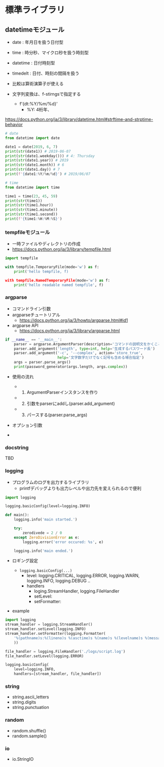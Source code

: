 # 標準ライブラリ

## datetimeモジュール
* date : 年月日を扱う日付型
* time : 時分秒、マイクロ秒を扱う時刻型
* datetime : 日付時刻型
* timedelt : 日付、時刻の間隔を扱う

* 比較は算術演算子が使える
* 文字列変換は、f-stirngsで指定する
  * f'{dt:%Y/%m/%d}' 
    * %Y: 4桁年、

https://docs.python.org/ja/3/library/datetime.html#strftime-and-strptime-behavior

```python
# date
from datetime import date

date1 = date(2019, 6, 7)
print(str(date1)) # 2019-06-07
print(str(date1.weekday())) # 4: Thursday
print(str(date1.year)) # 2019
print(str(date1.month)) # 6
print(str(date1.day)) # 7
print(f'{date1:%Y/%m/%d}') # 2019/06/07

# time
from datetime import time

time1 = time(23, 45, 59)
print(str(time1))
print(str(time1.hour))
print(str(time1.minute))
print(str(time1.second))
print(f'{time1:%H:%M:%S}')
```

### tempfileモジュール
* 一時ファイルやディレクトリの作成
* https://docs.python.org/ja/3/library/tempfile.html

```python
import tempfile

with tempfile.TemporaryFile(mode='w') as f:
    print('hello tempfile, f)

with tempfile.NamedTemporaryFile(mode='w') as f:
    print('hello readable named tempfile', f)
```

### argparse
* コマンドライン引数
* argparseチュートリアル
  * https://docs.python.org/ja/3/howto/argparse.html#id1
* argparse API
  * https://docs.python.org/ja/3/library/argparse.html

```python
if __name__ == '__main__':
    parser = argparse.ArgumentParser(description='コマンドの説明文をかくことができます')
    parser.add_argument('length', type=int, help='生成するパスワード長')
    parser.add_argument('-c', '--complex', action='store_true',
                        help='文字数字だけでなく記号も含める場合指定')
    args = parser.parse_args()
    print(password_generator(args.length, args.complex))
```
* 使用の流れ
  * 1. ArgumentParserインスタンスを作り
  * 2. 引数をparserにaddし(parser.add_argument)
  * 3. パースする(parser.parse_args)

* オプション引数
* 

### docstring
TBD

### logging
* プログラムのログを出力するライブラリ
  * printfデバッグよりも出力レベルや出力先を変えられるので便利

```python
import logging

logging.basicConfig(level=logging.INFO)

def main():
    logging.info('main started.')

    try:
        zerodivede = 2 / 0
    except ZeroDivisionError as e:
        logging.error('error occured: %s', e)

    logging.info('main ended.')
```

* ロギング設定
  * `logging.basicConfig(...)`
     * level:  logging.CRITICAL, logging.ERROR, logging.WARN, logging.INFO, logging.DEBUG ..
     * handlers
       * loging.StreamHandler, logging.FileHandler
       * setLevel: 
       * setFormatter: 

* example
```python
import logging
stream_handler = logging.StreamHandler()
stream_handler.setLevel(logging.INFO)
stream_handler.setFormatter(logging.Formatter(
    '%(pathname)s:%(lineno)s %(asctime)s %(name)s %(levelname)s %(message)s'
    ))

file_handler = logging.FileHandler('./logs/script.log')
file_handler.setLevel(logging.ERROR)

logging.basicConfig(
    level=logging.INFO,
    handlers=[stream_handler, file_handler])
```

### string
* string.ascii_letters
* string.digits
* string.punctuation

### random
* random.shuffle()
* random.sample()

### io
* io.StringIO